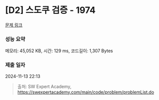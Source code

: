 # [D2] 스도쿠 검증 - 1974 

[문제 링크](https://swexpertacademy.com/main/code/problem/problemDetail.do?contestProbId=AV5Psz16AYEDFAUq) 

### 성능 요약

메모리: 45,052 KB, 시간: 129 ms, 코드길이: 1,307 Bytes

### 제출 일자

2024-11-13 22:13



> 출처: SW Expert Academy, https://swexpertacademy.com/main/code/problem/problemList.do
